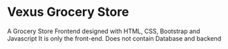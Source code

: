 # Vexus Grocery Store
 A Grocery Store Frontend designed with HTML, CSS, Bootstrap and Javascript
 It is only the front-end. Does not contain Database and backend
